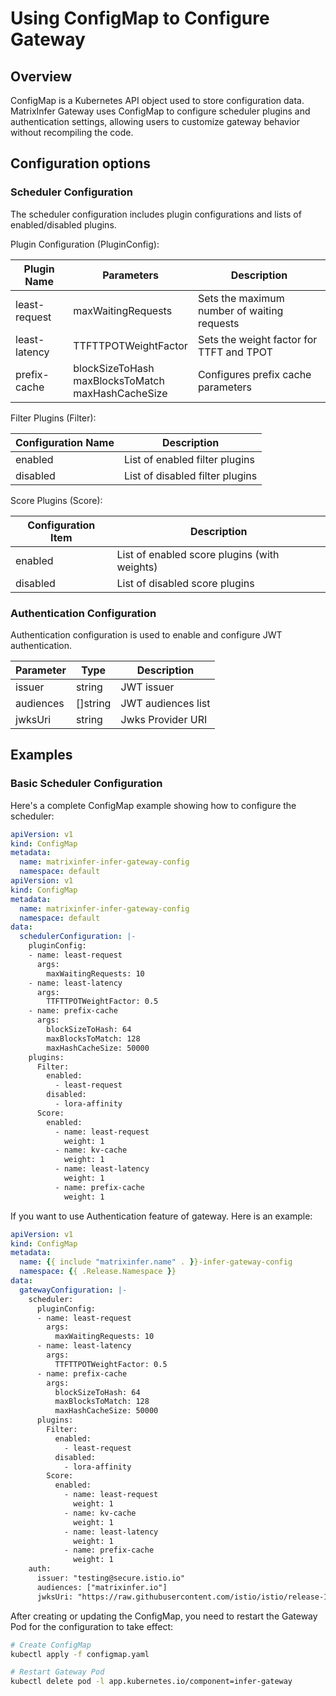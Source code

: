 # Using ConfigMap to Configure Gateway

## Overview

ConfigMap is a Kubernetes API object used to store configuration data. MatrixInfer Gateway uses ConfigMap to configure scheduler plugins and authentication settings, allowing users to customize gateway behavior without recompiling the code.

## Configuration options

### Scheduler Configuration

The scheduler configuration includes plugin configurations and lists of enabled/disabled plugins.

Plugin Configuration (PluginConfig):

|Plugin Name|Parameters|Description|
|-|-|-|
|least-request|maxWaitingRequests|Sets the maximum number of waiting requests|
|least-latency|TTFTTPOTWeightFactor|Sets the weight factor for TTFT and TPOT|
|prefix-cache|blockSizeToHash<br>maxBlocksToMatch<br>maxHashCacheSize|Configures prefix cache parameters|

Filter Plugins (Filter):

|Configuration Name|Description|
|-|-|
|enabled|List of enabled filter plugins|
|disabled|List of disabled filter plugins|

Score Plugins (Score):

|Configuration Item|Description|
|-|-|
|enabled|List of enabled score plugins (with weights)|
|disabled|List of disabled score plugins|

### Authentication Configuration

Authentication configuration is used to enable and configure JWT authentication.

|Parameter|Type|Description|
|-|-|-|
|issuer|string|JWT issuer|
|audiences|[]string|JWT audiences list|
|jwksUri|string|Jwks Provider  URI|

<!-- Add routing rules here -->

## Examples

<!-- Add examples here -->
### Basic Scheduler Configuration

Here's a complete ConfigMap example showing how to configure the scheduler:

```yaml
apiVersion: v1
kind: ConfigMap
metadata:
  name: matrixinfer-infer-gateway-config
  namespace: default
apiVersion: v1
kind: ConfigMap
metadata:
  name: matrixinfer-infer-gateway-config
  namespace: default
data:
  schedulerConfiguration: |-
    pluginConfig:
    - name: least-request
      args: 
        maxWaitingRequests: 10
    - name: least-latency
      args:
        TTFTTPOTWeightFactor: 0.5
    - name: prefix-cache
      args:
        blockSizeToHash: 64
        maxBlocksToMatch: 128
        maxHashCacheSize: 50000
    plugins:
      Filter:
        enabled:
          - least-request
        disabled:
          - lora-affinity
      Score:
        enabled:
          - name: least-request
            weight: 1
          - name: kv-cache
            weight: 1
          - name: least-latency
            weight: 1
          - name: prefix-cache
            weight: 1
```

If you want to use Authentication feature of gateway. Here is an example:

```yaml
apiVersion: v1
kind: ConfigMap
metadata:
  name: {{ include "matrixinfer.name" . }}-infer-gateway-config
  namespace: {{ .Release.Namespace }}
data:
  gatewayConfiguration: |-
    scheduler:
      pluginConfig:
      - name: least-request
        args: 
          maxWaitingRequests: 10
      - name: least-latency
        args:
          TTFTTPOTWeightFactor: 0.5
      - name: prefix-cache
        args:
          blockSizeToHash: 64
          maxBlocksToMatch: 128
          maxHashCacheSize: 50000
      plugins:
        Filter:
          enabled:
            - least-request
          disabled:
            - lora-affinity
        Score:
          enabled:
            - name: least-request
              weight: 1
            - name: kv-cache
              weight: 1
            - name: least-latency
              weight: 1
            - name: prefix-cache
              weight: 1
    auth:
      issuer: "testing@secure.istio.io"
      audiences: ["matrixinfer.io"]
      jwksUri: "https://raw.githubusercontent.com/istio/istio/release-1.27/security/tools/jwt/samples/jwks.json"
```

After creating or updating the ConfigMap, you need to restart the Gateway Pod for the configuration to take effect:

```bash
# Create ConfigMap
kubectl apply -f configmap.yaml

# Restart Gateway Pod
kubectl delete pod -l app.kubernetes.io/component=infer-gateway
```
